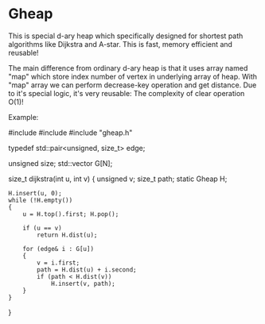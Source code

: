 # Gheap
This is special d-ary heap which specifically designed for shortest path algorithms like Dijkstra and A-star.
This is fast, memory efficient and reusable!

The main difference from ordinary d-ary heap is that it uses array named "map" which store index number of vertex in underlying array of heap.
With "map" array we can perform decrease-key operation and get distance.
Due to it's special logic, it's very reusable: The complexity of clear operation O(1)!

Example:

#include <vector>
#include <iostream>
#include "gheap.h"

typedef std::pair<unsigned, size_t> edge;

unsigned size;
std::vector<edge> G[N];

size_t dijkstra(int u, int v)
{
    unsigned v;
    size_t path;
	static Gheap<N> H;

	H.insert(u, 0);
	while (!H.empty())
	{
		u = H.top().first; H.pop();

		if (u == v)
			return H.dist(u);

        for (edge& i : G[u])
        {
            v = i.first;
            path = H.dist(u) + i.second;
            if (path < H.dist(v))
                H.insert(v, path);
        }
	}
}
